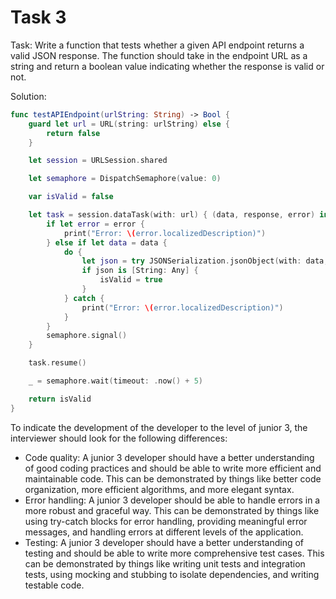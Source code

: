 # Task 3

Task: Write a function that tests whether a given API endpoint returns a valid
JSON response. The function should take in the endpoint URL as a string and
return a boolean value indicating whether the response is valid or not.

Solution:

```swift
func testAPIEndpoint(urlString: String) -> Bool {
    guard let url = URL(string: urlString) else {
        return false
    }

    let session = URLSession.shared

    let semaphore = DispatchSemaphore(value: 0)

    var isValid = false

    let task = session.dataTask(with: url) { (data, response, error) in
        if let error = error {
            print("Error: \(error.localizedDescription)")
        } else if let data = data {
            do {
                let json = try JSONSerialization.jsonObject(with: data, options: [])
                if json is [String: Any] {
                    isValid = true
                }
            } catch {
                print("Error: \(error.localizedDescription)")
            }
        }
        semaphore.signal()
    }

    task.resume()

    _ = semaphore.wait(timeout: .now() + 5)

    return isValid
}
```

To indicate the development of the developer to the level of junior 3, the
interviewer should look for the following differences:

-   Code quality: A junior 3 developer should have a better understanding of
    good coding practices and should be able to write more efficient and
    maintainable code. This can be demonstrated by things like better code
    organization, more efficient algorithms, and more elegant syntax.
-   Error handling: A junior 3 developer should be able to handle errors in a
    more robust and graceful way. This can be demonstrated by things like using
    try-catch blocks for error handling, providing meaningful error messages,
    and handling errors at different levels of the application.
-   Testing: A junior 3 developer should have a better understanding of testing
    and should be able to write more comprehensive test cases. This can be
    demonstrated by things like writing unit tests and integration tests, using
    mocking and stubbing to isolate dependencies, and writing testable code.
